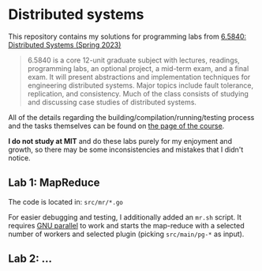 # Distributed systems

This repository contains my solutions for programming labs from [6.5840: Distributed Systems (Spring 2023)](https://pdos.csail.mit.edu/6.824/)


> 6.5840 is a core 12-unit graduate subject with lectures, readings, programming labs, an optional project, a mid-term exam, and a final exam. 
> It will present abstractions and implementation techniques for engineering distributed systems. Major topics include fault tolerance, 
> replication, and consistency. Much of the class consists of studying and discussing case studies of distributed systems.

All of the details regarding the building/compilation/running/testing process and the tasks themselves can be found on [the page of the course](https://pdos.csail.mit.edu/6.824/).

**I do not study at MIT** and do these labs purely for my enjoyment and growth, so there may be some inconsistencies and mistakes that I didn't notice.

## Lab 1: MapReduce

The code is located in: `src/mr/*.go`

For easier debugging and testing, I additionally added an `mr.sh` script. It requires [GNU parallel](https://www.gnu.org/software/parallel/) to work and starts the map-reduce with a selected number of workers and selected plugin (picking `src/main/pg-*` as input).

## Lab 2: ...